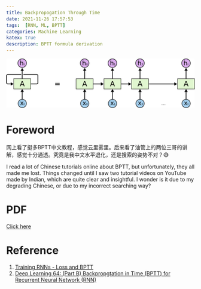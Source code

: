 ```yaml
---
title: Backpropogation Through Time
date: 2021-11-26 17:57:53
tags:  [RNN, ML, BPTT]
categories: Machine Learning
katex: true
description: BPTT formula derivation
---
```


![BPTT](/images/BPTT/cover.png)

<!--more-->

# Foreword
网上看了挺多BPTT中文教程，感觉云里雾里。后来看了油管上的两位三哥的讲解，感觉十分通透。究竟是我中文水平退化，还是搜索的姿势不对？😅

I read a lot of Chinese tutorials online about BPTT, but unfortunately, they all made me lost. Things changed until I saw two tutorial videos  on YouTube made by Indian, which are quite clear and insightful. I wonder is it due to my degrading Chinese, or due to my incorrect searching way?

# PDF
[Click here](/notebook/BPTT.pdf)

# Reference
1. [Training RNNs - Loss and BPTT](https://www.youtube.com/watch?v=RrB605Mbpic)
2. [Deep Learning 64: (Part B) Backpropgtation in Time (BPTT) for Recurrent Neural Network (RNN)](https://www.youtube.com/watch?v=phOVApJHjsU)
